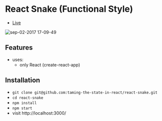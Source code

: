 # React Snake (Functional Style)

* [Live](https://evening-everglades-29185.herokuapp.com/)

![sep-02-2017 17-09-49](https://user-images.githubusercontent.com/2479967/29996581-94a6c5a2-9001-11e7-85d6-3e60828a9deb.gif)

## Features

* uses:
  * only React (create-react-app)

## Installation

* `git clone git@github.com:taming-the-state-in-react/react-snake.git`
* `cd react-snake`
* `npm install`
* `npm start`
* visit http://localhost:3000/
